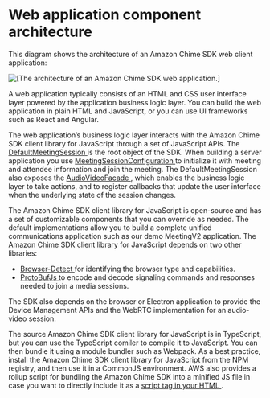 # Web application component architecture<a name="web-app-comp-arch"></a>

This diagram shows the architecture of an Amazon Chime SDK web client application:

![\[The architecture of an Amazon Chime SDK web application.\]](http://docs.aws.amazon.com/chime-sdk/latest/dg/images/architecture-2.png)

A web application typically consists of an HTML and CSS user interface layer powered by the application business logic layer\. You can build the web application in plain HTML and JavaScript, or you can use UI frameworks such as React and Angular\.

The web application’s business logic layer interacts with the Amazon Chime SDK client library for JavaScript through a set of JavaScript APIs\. The [ DefaultMeetingSession ](https://aws.github.io/amazon-chime-sdk-js/classes/defaultmeetingsession.html) is the root object of the SDK\. When building a server application you use [ MeetingSessionConfiguration ](https://aws.github.io/amazon-chime-sdk-js/classes/meetingsessionconfiguration.html) to initialize it with meeting and attendee information and join the meeting\. The DefaultMeetingSession also exposes the [ AudioVideoFacade ](https://aws.github.io/amazon-chime-sdk-js/interfaces/audiovideofacade.html), which enables the business logic layer to take actions, and to register callbacks that update the user interface when the underlying state of the session changes\.

The Amazon Chime SDK client library for JavaScript is open\-source and has a set of customizable components that you can override as needed\. The default implementations allow you to build a complete unified communications application such as our demo MeetingV2 application\. The Amazon Chime SDK client library for JavaScript depends on two other libraries:
+  [ Browser\-Detect ](https://www.npmjs.com/package/browser-detect) for identifying the browser type and capabilities\. 
+  [ ProtoBufJs ](https://www.npmjs.com/package/protobufjs) to encode and decode signaling commands and responses needed to join a media sessions\.

The SDK also depends on the browser or Electron application to provide the Device Management APIs and the WebRTC implementation for an audio\-video session\.

The source Amazon Chime SDK client library for JavaScript is in TypeScript, but you can use the TypeScript comiler to compile it to JavaScript\. You can then bundle it using a module bundler such as Webpack\. As a best practice, install the Amazon Chime SDK client library for JavaScript from the NPM registry, and then use it in a CommonJS environment\. AWS also provides a rollup script for bundling the Amazon Chime SDK into a minified JS file in case you want to directly include it as a [ script tag in your HTML ](http://amazonaws.com/https://github.com/aws/amazon-chime-sdk-js/tree/master/demos/singlejs)\. 